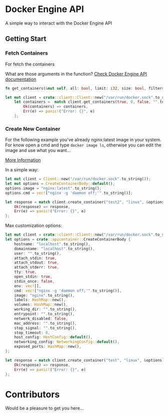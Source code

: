 # Docker Engine API

A simple way to interact with the Docker Engine API

## Getting Start

### Fetch Containers

For fetch the containers

What are those arguments in the function? [Check Docker Engine API documentation](https://docs.docker.com/engine/api/v1.41/#tag/Container/operation/ContainerList)

```rust
fn get_containers(&mut self, all: bool, limit: i32, size: bool, filters: String) -> Result<Vec<Container>, Box<dyn std::error::Error + Send + Sync>>
```

```rust
let mut client = crate::client::Client::new("/var/run/docker.sock".to_string());
    let containers =  match client.get_containers(true, 0, false, "".to_string()) {
        Ok(containers) => containers,
        Err(e) => panic!("Error: {}", e)
    };
```

### Create New Container

For the following example you've already nginx:latest image in your system. For know open a cmd and type `docker image ls`, otherwise you can edit the image and use what you want...

[More Information](https://docs.docker.com/engine/api/v1.41/#tag/Container/operation/ContainerCreate)

In a simple way:

```rust
let mut client = Client::new("/var/run/docker.sock".to_string());
let mut options = CreateContainerBody::default();
options.image = "nginx:latest".to_string();
options.cmd = vec!["nginx -g 'daemon off;'".to_string()];

let response = match client.create_container("test2", "linux", &options) {
    Ok(response) => response,
    Err(e) => panic!("Error: {}", e)
};
```

Max customization options:

```rust
let mut client = crate::client::Client::new("/var/run/docker.sock".to_string());
let options = crate::apicontainer::CreateContainerBody {
    hostname: "localhost".to_string(),
    domainname: "localhost".to_string(),
    user: "".to_string(),
    attach_stdin: true,
    attach_stdout: true,
    attach_stderr: true,
    tty: true,
    open_stdin: true,
    stdin_once: false,
    env: vec![],
    cmd: vec!["nginx -g 'daemon off;'".to_string()],
    image: "nginx".to_string(),
    labels: HashMap::new(),
    volumes: HashMap::new(),
    working_dir: "".to_string(),
    entrypoint: "".to_string(),
    network_disabled: false,
    mac_address: "".to_string(),
    stop_signal: "".to_string(),
    stop_timeout: 0,
    host_config: HostConfig::default(),
    networking_config: NetworkingConfig::default(),
    exposed_ports: HashMap::new(),
};

let response = match client.create_container("test", "linux", &options) {
    Ok(response) => response,
    Err(e) => panic!("Error: {}", e)
};
```

# Contributors

Would be a pleasure to get you here...